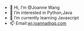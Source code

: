 - 👋 Hi, I’m @Joanne Wang
- 👀 I’m interested in Python,Java
- 🌱 I’m currently learning Javascript
- 📫 Email:wj.joanna@qq.com

<!---
Joannawang1991/Joannawang1991 is a ✨ special ✨ repository because its `README.md` (this file) appears on your GitHub profile.
You can click the Preview link to take a look at your changes.
--->
